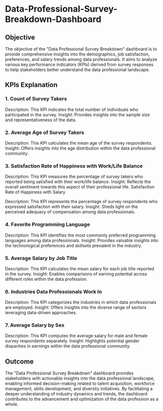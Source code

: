 # Data-Professional-Survey-Breakdown-Dashboard

## Objective
The objective of the "Data Professional Survey Breakdown" dashboard is to provide comprehensive insights into the demographics, job satisfaction, preferences, and salary trends among data professionals. It aims to analyze various key performance indicators (KPIs) derived from survey responses to help stakeholders better understand the data professional landscape.

## KPIs Explanation
### 1. Count of Survey Takers

Description: This KPI indicates the total number of individuals who participated in the survey.
Insight: Provides insights into the sample size and representativeness of the data.

### 2. Average Age of Survey Takers

Description: This KPI calculates the mean age of the survey respondents.
Insight: Offers insights into the age distribution within the data professional community.

### 3. Satisfaction Rate of Happiness with Work/Life Balance

Description: This KPI measures the percentage of survey takers who reported being satisfied with their work/life balance.
Insight: Reflects the overall sentiment towards this aspect of their professional life.
Satisfaction Rate of Happiness with Salary

Description: This KPI represents the percentage of survey respondents who expressed satisfaction with their salary.
Insight: Sheds light on the perceived adequacy of compensation among data professionals.

### 4. Favorite Programming Language

Description: This KPI identifies the most commonly preferred programming languages among data professionals.
Insight: Provides valuable insights into the technological preferences and skillsets prevalent in the industry.

### 5. Average Salary by Job Title

Description: This KPI calculates the mean salary for each job title reported in the survey.
Insight: Enables comparisons of earning potential across different roles within the data profession.

### 6. Industries Data Professionals Work In

Description: This KPI categorizes the industries in which data professionals are employed.
Insight: Offers insights into the diverse range of sectors leveraging data-driven approaches.

### 7. Average Salary by Sex

Description: This KPI computes the average salary for male and female survey respondents separately.
Insight: Highlights potential gender disparities in earnings within the data professional community.

## Outcome
The "Data Professional Survey Breakdown" dashboard provides stakeholders with actionable insights into the data professional landscape, enabling informed decision-making related to talent acquisition, workforce management, skills development, and diversity initiatives. By facilitating a deeper understanding of industry dynamics and trends, the dashboard contributes to the advancement and optimization of the data profession as a whole.
